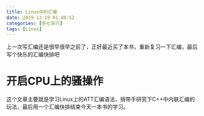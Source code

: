 ```yaml
---
title: Linux中的汇编
date: 2019-12-19 01:48:52
categories: [杂七杂八]
tags: [Linux]
---
```


上一次写汇编还是很早很早之前了，正好最近买了本书，重新复习一下汇编，最后写个快乐的汇编快排吧

<!--more-->

# 开启CPU上的骚操作

这个文章主要就是学习Linux上的ATT汇编语法，捎带手研究下C++中内联汇编的玩法，最后用一个汇编快排结束今天一本书的学习。


